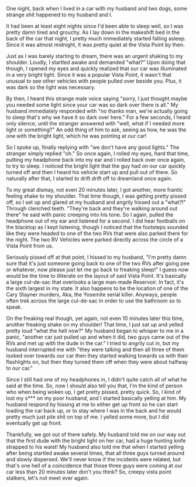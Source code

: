 One night, back when I lived in a car with my husband and two dogs, some strange shit happened to my husband and I. 

It had been at least eight nights since I'd been able to sleep well, so I was pretty damn tired and grouchy. As I lay down in the makeshift bed in the back of the car that night, I pretty much immediately started falling asleep. Since it was almost midnight, it was pretty quiet at the Vista Point by then. 

Just as I was barely starting to dream, there was an urgent shaking to my shoulder. Loudly, I startled awake and demanded "what?" Upon doing that though, I opened my eyes and quickly realized that our car was illuminated in a very bright light. Since it was a popular Vista Point, it wasn't that unusual to see other vehicles with people pulled over beside you. Plus, it was dark so the light was necessary. 

By then, I heard this strange male voice saying "sorry, I just thought maybe you needed some light since your car was so dark over there is all." My husband immediately responded with "no thanks man, we're actually going to sleep that's why we have it so dark over here." For a few seconds, I heard only silence, until the stranger answered with "well, what if I needed more light or something?" An odd thing of him to ask, seeing as how, he was the one with the bright light, which he was pointing at our car! 

So I spoke up, finally replying with "we don't have any good lights." The stranger simply replied "oh." So once again, I rolled my eyes, hard that time, putting my headphone back into my ear and I rolled back over once again, to try to sleep. I noticed the bright light that the guy had on our car quickly turned off and then I heard his vehicle start up and pull out of there. So naturally after that, I started to drift drift off to dreamland once again. 

To my great dismay, not even 20 minutes later, I got another, more frantic feeling shake to my shoulder. That time though, I was getting pretty pissed off, so I set up and glared at my husband and angrily hissed out a "what?!" Through clenched teeth. "They're back and they're walking around out there" he said with panic creeping into his tone. So I again, pulled the headphone out of my ear and listened for a second. I did hear footballs on the blacktop as I kept listening, though I noticed that the footsteps sounded like they were headed to one of the two RVs that were also parked there for the night. The two RV Vehicles were parked directly across the circle of a Vista Point from us. 

Seriously pissed off at that point, I hissed to my husband, "I'm pretty damn sure that it's just someone going back to one of the two RVs after going pee or whatever, now please just let me go back to freaking sleep!" I guess now would be the time to illiterate on the layout of said Vista Point. It's basically a large cul-de-sac that overlooks a large man-made Reservoir. In fact, it's the sixth largest in my state. It also happens to be the location of one of the Cary Stayner murders, Aka, the Yosemite serial killer. Anyways, people often trek across the large cul-de-sac in order to use the bathroom so to speak. 

On the freaking real though, yet again, not even 10 minutes later this time, another freaking shake on my shoulder! That time, I just sat up and yelled pretty loud "what the hell now?" My husband began to whisper to me in a panic, "another car just pulled up and when it did, two guys came out of the RVs and met up with the dude in the car." I tried to angrily cut in, but my husband interrupted me with "they were talking and then all three of them looked over towards our car then they started walking towards us with their flashlights on, but then they turned them off when they were about halfway to our car." 

Since I still had one of my headphones in, I didn't quite catch all of what he said at the time. So, now I should also tell you that, I'm the kind of person who when being woken up, I get pretty pissed, pretty quick. So, I kind of lost my s*** on my poor husband, and I started basically yelling at him. My husband respond by hissing at me to either get up front so he can start loading the car back up, or to stay where I was in the back and he would pretty much just pile shit on top of me. I yelled some more, but I did eventually get up front. 

Thankfully, we got out of there safely. My husband told me on our way out that the first dude with the bright light on her car, had a huge hunting knife strapped to his waist! My husband also told me that when I started yelling after being startled awake several times, that all three guys turned around and slowly dispersed. We'll never know if the incidents were related, but that's one hell of a coincidence that those three guys were coming at our car less than 20 minutes later don't you think? So, creepy vista point stalkers, let's not meet ever again.